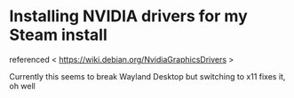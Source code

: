 # Installing NVIDIA drivers for my Steam install
referenced < https://wiki.debian.org/NvidiaGraphicsDrivers >

Currently this seems to break Wayland Desktop but switching to x11 fixes it, oh well
